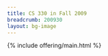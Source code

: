 ```yaml
---
title: CS 330 in Fall 2009
breadcrumb: 200930
layout: bg-image
---
```

{% include offering/main.html %}
